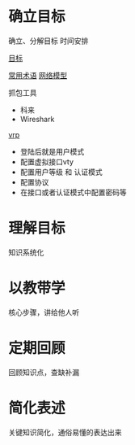 # 确立目标
确立、分解目标
时间安排

[目标](目标.md)

[常用术语](常用术语.md)
[网络模型](网络模型.md)

抓包工具
- 科来
- Wireshark

[vrp](vrp.md)
- 登陆后就是用户模式
- 配置虚拟接口vty
- 配置用户等级 和 认证模式
- 配置协议
- 在接口或者认证模式中配置密码等


# 理解目标
知识系统化

# 以教带学
核心步骤，讲给他人听

# 定期回顾
回顾知识点，查缺补漏

# 简化表述
关键知识简化，通俗易懂的表达出来

